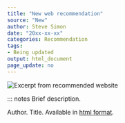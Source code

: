 ```yaml
---
title: "New web recommendation"
source: "New"
author: Steve Simon
date: "20xx-xx-xx"
categories: Recommendation
tags:
- Being updated
output: html_document
page_update: no
---
```


![](http://www.pmean.com/new-images/xx/xx-01.png "Excerpt from recommended website")

::: notes
Brief description.

Author. Title. Available in [html format][xxx1].

[xxx1]: 
:::
